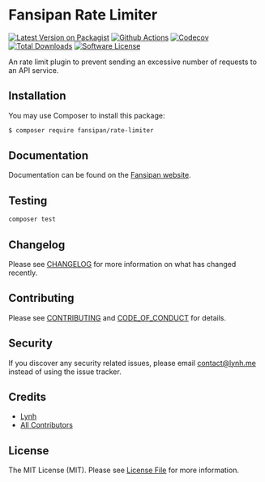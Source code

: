
# Fansipan Rate Limiter

[![Latest Version on Packagist][ico-version]][link-packagist]
[![Github Actions][ico-gh-actions]][link-gh-actions]
[![Codecov][ico-codecov]][link-codecov]
[![Total Downloads][ico-downloads]][link-downloads]
[![Software License][ico-license]](LICENSE.md)

An rate limit plugin to prevent sending an excessive number of requests to an API service.

## Installation

You may use Composer to install this package:

``` bash
$ composer require fansipan/rate-limiter
```

## Documentation

Documentation can be found on the [Fansipan website](https://phanxipang.github.io/fansipan/).

## Testing

```bash
composer test
```

## Changelog

Please see [CHANGELOG](CHANGELOG.md) for more information on what has changed recently.

## Contributing

Please see [CONTRIBUTING](CONTRIBUTING.md) and [CODE_OF_CONDUCT](CODE_OF_CONDUCT.md) for details.

## Security

If you discover any security related issues, please email contact@lynh.me instead of using the issue tracker.

## Credits

- [Lynh](https://github.com/jenky)
- [All Contributors](../../contributors)

## License

The MIT License (MIT). Please see [License File](LICENSE.md) for more information.

[ico-version]: https://img.shields.io/packagist/v/fansipan/rate-limiter.svg?style=for-the-badge
[ico-license]: https://img.shields.io/badge/license-MIT-brightgreen.svg?style=for-the-badge
[ico-gh-actions]: https://img.shields.io/github/actions/workflow/status/phanxipang/rate-limiter/testing.yml?branch=main&label=actions&logo=github&style=for-the-badge
[ico-codecov]: https://img.shields.io/codecov/c/github/phanxipang/rate-limiter?logo=codecov&style=for-the-badge
[ico-downloads]: https://img.shields.io/packagist/dt/fansipan/rate-limiter.svg?style=for-the-badge

[link-packagist]: https://packagist.org/packages/fansipan/rate-limiter
[link-gh-actions]: https://github.com/phanxipang/rate-limiter
[link-codecov]: https://codecov.io/gh/phanxipang/rate-limiter
[link-downloads]: https://packagist.org/packages/fansipan/rate-limiter
